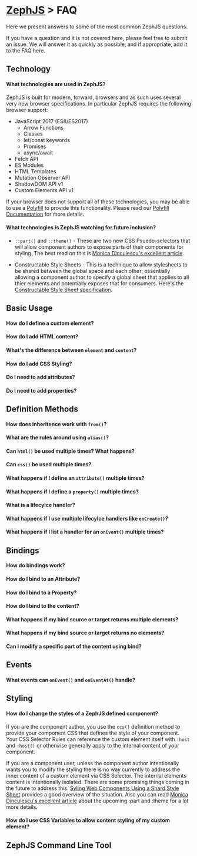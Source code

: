 # [ZephJS](../README.md) > FAQ

Here we present answers to some of the most common ZephJS questions.

If you have a question and it is not covered here, please feel free to submit an issue.  We will answer it as quickly as possible, and if appropriate, add it to the FAQ here.

## Technology

#### What technologies are used in ZephJS?

ZephJS is built for modern, forward, browsers and as such uses several very new browser specifications.  In particular ZephJS requires the following browser support:

 - JavaScript 2017 (ES8/ES2017)
   - Arrow Functions
   - Classes
   - let/const keywords
   - Promises
   - async/await
 - Fetch API
 - ES Modules
 - HTML Templates
 - Mutation Observer API
 - ShadowDOM API v1
 - Custom Elements API v1

If your browser does not support all of these technologies, you may be able to use a [Polyfill](./Polyfill.md) to provide this functionality.  Please read our [Polyfill Documentation](./Polyfill.md) for more details.

#### What technologies is ZephJS watching for future inclusion?

 - `::part()` and `::theme()` - These are two new CSS Psuedo-selectors that will allow component authors to expose parts of their components for styling.  The best read on this is [Monica Dinculescu's excellent article](https://meowni.ca/posts/part-theme-explainer/).

 - Constructable Style Sheets - This is a technique to allow stylesheets to be shared between the global space and each other; essentially allowing a component author to specify a global sheet that applies to all thier elements and potentially exposes that for consumers.  Here's the [Constructable Style Sheet specification](https://wicg.github.io/construct-stylesheets/).

## Basic Usage

#### How do I define a custom element?

#### How do I add HTML content?

#### What's the difference between `element` and `content`?

#### How do I add CSS Styling?

#### Do I need to add attributes?

#### Do I need to add properties?

## Definition Methods

#### How does inheritence work with `from()`?

#### What are the rules around using `alias()`?

#### Can `html()` be used multiple times? What happens?

#### Can `css()` be used multiple times?

#### What happens if I define an `attribute()` multiple times?

#### What happens if I define a `property()` multiple times?

#### What is a lifecylce handler?

#### What happens if I use multiple lifecylce handlers like `onCreate()`?

#### What happens if I list a handler for an `onEvent()` multiple times?

## Bindings

#### How do bindings work?

#### How do I bind to an Attribute?

#### How do I bind to a Property?

#### How do I bind to the content?

#### What happens if my bind source or target returns multiple elements?

#### What happens if my bind source or target returns no elements?

#### Can I modify a specific part of the content using bind?

## Events

#### What events can `onEvent()` and `onEventAt()` handle?

## Styling

#### How do I change the styles of a ZephJS defined component?

If you are the component author, you use the `ccs()` definition method to provide your component CSS that defines the style of your component.  Your CSS Selector Rules can reference the custom element itself with `:host` and `:host()` or otherwise generally apply to the internal content of your component.

If you are a component user, unless the component author intentionally wants you to modify the styling there is no way currently to address the inner content of a custom element via CSS Selector.  The internal elements content is intentionally isolated. There are some promising things coming in the future to address this. [Syling Web Components Using a Shard Style Sheet](https://www.smashingmagazine.com/2016/12/styling-web-components-using-a-shared-style-sheet/) provides a good overview of the situation.  Also you can read [Monica Dinculescu's excellent article](https://meowni.ca/posts/part-theme-explainer/) about the upcoming :part and :theme for a lot more details.

#### How do I use CSS Variables to allow content styling of my custom element?

## ZephJS Command Line Tool
